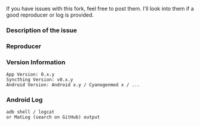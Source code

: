 If you have issues with this fork, feel free to post them. I'll look into them if a good reproducer or log is provided.

### Description of the issue

### Reproducer

### Version Information
    App Version: 0.x.y
    Syncthing Version: v0.x.y
    Android Version: Android x.y / Cyanogenmod x / ...

### Android Log
    adb shell / logcat
    or MatLog (search on GitHub) output

